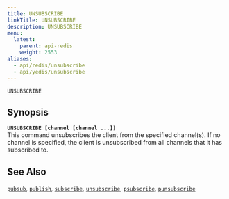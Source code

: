 ```yaml
---
title: UNSUBSCRIBE
linkTitle: UNSUBSCRIBE
description: UNSUBSCRIBE
menu:
  latest:
    parent: api-redis
    weight: 2553
aliases:
  - api/redis/unsubscribe
  - api/yedis/unsubscribe
---
```

`UNSUBSCRIBE` 

## Synopsis
<b>`UNSUBSCRIBE [channel [channel ...]]`</b><br>
This command unsubscribes the client from the specified channel(s). 
 If no channel is specified, the client is unsubscribed from all channels that it has subscribed to.

## See Also
[`pubsub`](../pubsub/), 
[`publish`](../publish/), 
[`subscribe`](../subscribe/), 
[`unsubscribe`](../unsubscribe/), 
[`psubscribe`](../psubscribe/), 
[`punsubscribe`](../punsubscribe/)
